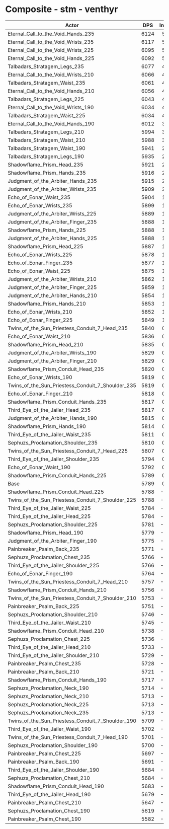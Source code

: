 # Composite - stm - venthyr
| Actor | DPS | Increase |
|---|:---:|:---:|
|Eternal_Call_to_the_Void_Hands_235|6124|5.78%|
|Eternal_Call_to_the_Void_Wrists_235|6117|5.66%|
|Eternal_Call_to_the_Void_Wrists_225|6095|5.29%|
|Eternal_Call_to_the_Void_Hands_225|6092|5.24%|
|Talbadars_Stratagem_Legs_235|6077|4.98%|
|Eternal_Call_to_the_Void_Wrists_210|6066|4.79%|
|Talbadars_Stratagem_Waist_235|6061|4.69%|
|Eternal_Call_to_the_Void_Hands_210|6056|4.62%|
|Talbadars_Stratagem_Legs_225|6043|4.39%|
|Eternal_Call_to_the_Void_Wrists_190|6034|4.24%|
|Talbadars_Stratagem_Waist_225|6034|4.23%|
|Eternal_Call_to_the_Void_Hands_190|6012|3.85%|
|Talbadars_Stratagem_Legs_210|5994|3.54%|
|Talbadars_Stratagem_Waist_210|5988|3.44%|
|Talbadars_Stratagem_Waist_190|5941|2.63%|
|Talbadars_Stratagem_Legs_190|5935|2.51%|
|Shadowflame_Prism_Head_235|5921|2.27%|
|Shadowflame_Prism_Hands_235|5916|2.18%|
|Judgment_of_the_Arbiter_Hands_235|5915|2.18%|
|Judgment_of_the_Arbiter_Wrists_235|5909|2.08%|
|Echo_of_Eonar_Waist_235|5904|1.98%|
|Echo_of_Eonar_Wrists_235|5899|1.90%|
|Judgment_of_the_Arbiter_Wrists_225|5889|1.72%|
|Judgment_of_the_Arbiter_Finger_235|5888|1.70%|
|Shadowflame_Prism_Hands_225|5888|1.70%|
|Judgment_of_the_Arbiter_Hands_225|5888|1.70%|
|Shadowflame_Prism_Head_225|5887|1.68%|
|Echo_of_Eonar_Wrists_225|5878|1.53%|
|Echo_of_Eonar_Finger_235|5877|1.52%|
|Echo_of_Eonar_Waist_225|5875|1.49%|
|Judgment_of_the_Arbiter_Wrists_210|5862|1.26%|
|Judgment_of_the_Arbiter_Finger_225|5859|1.21%|
|Judgment_of_the_Arbiter_Hands_210|5854|1.12%|
|Shadowflame_Prism_Hands_210|5853|1.11%|
|Echo_of_Eonar_Wrists_210|5852|1.09%|
|Echo_of_Eonar_Finger_225|5849|1.04%|
|Twins_of_the_Sun_Priestess_Conduit_7_Head_235|5840|0.88%|
|Echo_of_Eonar_Waist_210|5836|0.80%|
|Shadowflame_Prism_Head_210|5835|0.78%|
|Judgment_of_the_Arbiter_Wrists_190|5829|0.69%|
|Judgment_of_the_Arbiter_Finger_210|5829|0.69%|
|Shadowflame_Prism_Conduit_Head_235|5820|0.54%|
|Echo_of_Eonar_Wrists_190|5819|0.52%|
|Twins_of_the_Sun_Priestess_Conduit_7_Shoulder_235|5819|0.51%|
|Echo_of_Eonar_Finger_210|5818|0.50%|
|Shadowflame_Prism_Conduit_Hands_235|5817|0.49%|
|Third_Eye_of_the_Jailer_Head_235|5817|0.48%|
|Judgment_of_the_Arbiter_Hands_190|5815|0.45%|
|Shadowflame_Prism_Hands_190|5814|0.43%|
|Third_Eye_of_the_Jailer_Waist_235|5811|0.38%|
|Sephuzs_Proclamation_Shoulder_235|5810|0.36%|
|Twins_of_the_Sun_Priestess_Conduit_7_Head_225|5807|0.32%|
|Third_Eye_of_the_Jailer_Shoulder_235|5794|0.08%|
|Echo_of_Eonar_Waist_190|5792|0.04%|
|Shadowflame_Prism_Conduit_Hands_225|5789|0.00%|
|Base|5789|0.00%|
|Shadowflame_Prism_Conduit_Head_225|5788|-0.01%|
|Twins_of_the_Sun_Priestess_Conduit_7_Shoulder_225|5788|-0.02%|
|Third_Eye_of_the_Jailer_Waist_225|5784|-0.08%|
|Third_Eye_of_the_Jailer_Head_225|5784|-0.09%|
|Sephuzs_Proclamation_Shoulder_225|5781|-0.15%|
|Shadowflame_Prism_Head_190|5779|-0.17%|
|Judgment_of_the_Arbiter_Finger_190|5775|-0.25%|
|Painbreaker_Psalm_Back_235|5771|-0.31%|
|Sephuzs_Proclamation_Chest_235|5766|-0.40%|
|Third_Eye_of_the_Jailer_Shoulder_225|5766|-0.40%|
|Echo_of_Eonar_Finger_190|5764|-0.43%|
|Twins_of_the_Sun_Priestess_Conduit_7_Head_210|5757|-0.55%|
|Shadowflame_Prism_Conduit_Hands_210|5756|-0.58%|
|Twins_of_the_Sun_Priestess_Conduit_7_Shoulder_210|5753|-0.63%|
|Painbreaker_Psalm_Back_225|5751|-0.66%|
|Sephuzs_Proclamation_Shoulder_210|5746|-0.74%|
|Third_Eye_of_the_Jailer_Waist_210|5745|-0.75%|
|Shadowflame_Prism_Conduit_Head_210|5738|-0.89%|
|Sephuzs_Proclamation_Chest_225|5736|-0.91%|
|Third_Eye_of_the_Jailer_Head_210|5733|-0.97%|
|Third_Eye_of_the_Jailer_Shoulder_210|5729|-1.04%|
|Painbreaker_Psalm_Chest_235|5728|-1.06%|
|Painbreaker_Psalm_Back_210|5721|-1.17%|
|Shadowflame_Prism_Conduit_Hands_190|5717|-1.24%|
|Sephuzs_Proclamation_Neck_190|5714|-1.30%|
|Sephuzs_Proclamation_Neck_210|5713|-1.31%|
|Sephuzs_Proclamation_Neck_225|5713|-1.31%|
|Sephuzs_Proclamation_Neck_235|5713|-1.32%|
|Twins_of_the_Sun_Priestess_Conduit_7_Shoulder_190|5709|-1.38%|
|Third_Eye_of_the_Jailer_Waist_190|5702|-1.51%|
|Twins_of_the_Sun_Priestess_Conduit_7_Head_190|5701|-1.52%|
|Sephuzs_Proclamation_Shoulder_190|5700|-1.53%|
|Painbreaker_Psalm_Chest_225|5697|-1.59%|
|Painbreaker_Psalm_Back_190|5691|-1.69%|
|Third_Eye_of_the_Jailer_Shoulder_190|5684|-1.81%|
|Sephuzs_Proclamation_Chest_210|5684|-1.81%|
|Shadowflame_Prism_Conduit_Head_190|5683|-1.83%|
|Third_Eye_of_the_Jailer_Head_190|5679|-1.91%|
|Painbreaker_Psalm_Chest_210|5647|-2.46%|
|Sephuzs_Proclamation_Chest_190|5619|-2.94%|
|Painbreaker_Psalm_Chest_190|5582|-3.58%|
